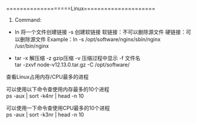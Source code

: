 ===================Linux=====================

1. Command:

  - ln 将一个文件创建链接 
       -s 创建软链接
       软链接：不可以删除源文件
       硬链接：可以删除源文件
     Example：ln -s /opt/software/nginx/sbin/nginx /usr/bin/nginx


   - tar 
        -x 解压缩
        -z gzip压缩
        -v 压缩过程中显示
	-f 文件名	 
     tar -zxvf node-v12.13.0.tar.gz -C /opt/software/




查看Linux占用内存/CPU最多的进程

可以使用以下命令查使用内存最多的10个进程     
ps -aux | sort -k4nr | head -n 10
 

可以使用一下命令查使用CPU最多的10个进程     
ps -aux | sort -k3nr | head -n 10







